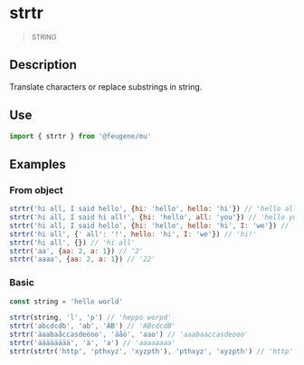 # strtr

> <small>STRING</small>

## Description

Translate characters or replace substrings in string.

## Use

```js
import { strtr } from '@feugene/mu'
```

## Examples

### From object

```js
strtr('hi all, I said hello', {hi: 'hello', hello: 'hi'}) // 'hello all, I said hi'
strtr('hi all, I said hi all!', {hi: 'hello', all: 'you'}) // 'hello you, I said hello you!'
strtr('hi all, I said hello', {hi: 'hello', hello: 'hi', I: 'we'}) // 'hello all, we said hi'
strtr('hi all', {' all': '!', hello: 'hi', I: 'we'}) // 'hi!'
strtr('hi all', {}) // 'hi all'
strtr('aa', {aa: 2, a: 1}) // '2'
strtr('aaaa', {aa: 2, a: 1}) // '22'
```

### Basic

```js
const string = 'hello world'

strtr(string, 'l', 'p') // 'heppo worpd'
strtr('abcdcdb', 'ab', 'AB') // 'ABcdcdB'
strtr('äaabaåccasdeöoo', 'äåö', 'aao') // 'aaabaaccasdeooo'
strtr('ääääääää', 'ä', 'a') // 'aaaaaaaa'
strtr(strtr('http', 'pthxyz', 'xyzpth'), 'pthxyz', 'xyzpth') // 'http'
```
